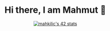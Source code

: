 <div align="center">

<h1> Hi there, I am Mahmut 👋 </h1>

[![mahkilic's 42 stats](https://badge.mediaplus.ma/colorfulwaves/mahkilic?1337Badge=off&42Network=off&UM6P=off)](https://github.com/oakoudad/badge42)

</div>
